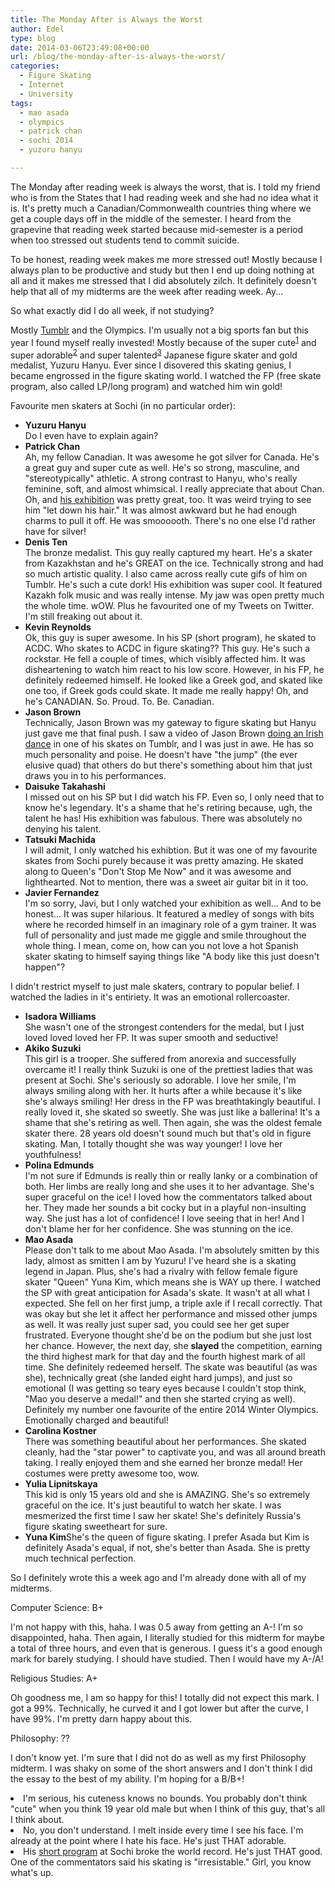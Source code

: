 ```yaml
---
title: The Monday After is Always the Worst
author: Edel
type: blog
date: 2014-03-06T23:49:08+00:00
url: /blog/the-monday-after-is-always-the-worst/
categories:
  - Figure Skating
  - Internet
  - University
tags:
  - mao asada
  - olympics
  - patrick chan
  - sochi 2014
  - yuzuru hanyu

---
```

The Monday after reading week is always the worst, that is. I told my friend who is from the States that I had reading week and she had no idea what it is. It's pretty much a Canadian/Commonwealth countries thing where we get a couple days off in the middle of the semester. I heard from the grapevine that reading week started because mid-semester is a period when too stressed out students tend to commit suicide.

To be honest, reading week makes me more stressed out! Mostly because I always plan to be productive and study but then I end up doing nothing at all and it makes me stressed that I did absolutely zilch. It definitely doesn't help that all of my midterms are the week after reading week. Ay...

So what exactly did I do all week, if not studying?

Mostly [Tumblr][1] and the Olympics. I'm usually not a big sports fan but this year I found myself really invested! Mostly because of the super cute<sup class="footnote"><a href="#foot_ajs-fn-id_1-593" id="back_ajs-fn-id_1-593">1</a></sup> and super adorable<sup class="footnote"><a href="#foot_ajs-fn-id_2-593" id="back_ajs-fn-id_2-593">2</a></sup> and super talented<sup class="footnote"><a href="#foot_ajs-fn-id_3-593" id="back_ajs-fn-id_3-593">3</a></sup> Japanese figure skater and gold medalist, Yuzuru Hanyu. Ever since I disovered this skating genius, I became engrossed in the figure skating world. I watched the FP (free skate program, also called LP/long program) and watched him win gold!

Favourite men skaters at Sochi (in no particular order):

  * **Yuzuru Hanyu**  
    Do I even have to explain again?
  * **Patrick Chan**  
    Ah, my fellow Canadian. It was awesome he got silver for Canada. He's a great guy and super cute as well. He's so strong, masculine, and "stereotypically" athletic. A strong contrast to Hanyu, who's really feminine, soft, and almost whimsical. I really appreciate that about Chan. Oh, and [his exhibition][2] was pretty great, too. It was weird trying to see him "let down his hair." It was almost awkward but he had enough charms to pull it off. He was smoooooth. There's no one else I'd rather have for silver!
  * **Denis Ten**  
    The bronze medalist. This guy really captured my heart. He's a skater from Kazakhstan and he's GREAT on the ice. Technically strong and had so much artistic quality. I also came across really cute gifs of him on Tumblr. He's such a cute dork! His exhibition was super cool. It featured Kazakh folk music and was really intense. My jaw was open pretty much the whole time. wOW. Plus he favourited one of my Tweets on Twitter. I'm still freaking out about it.
  * **Kevin Reynolds**  
    Ok, this guy is super awesome. In his SP (short program), he skated to ACDC. Who skates to ACDC in figure skating?? This guy. He's such a rockstar. He fell a couple of times, which visibly affected him. It was disheartening to watch him react to his low score. However, in his FP, he definitely redeemed himself. He looked like a Greek god, and skated like one too, if Greek gods could skate. It made me really happy! Oh, and he's CANADIAN. So. Proud. To. Be. Canadian.
  * **Jason Brown**  
    Technically, Jason Brown was my gateway to figure skating but Hanyu just gave me that final push. I saw a video of Jason Brown [doing an Irish dance][3] in one of his skates on Tumblr, and I was just in awe. He has so much personality and poise. He doesn't have "the jump" (the ever elusive quad) that others do but there's something about him that just draws you in to his performances.
  * **Daisuke Takahashi**  
    I missed out on his SP but I did watch his FP. Even so, I only need that to know he's legendary. It's a shame that he's retiring because, ugh, the talent he has! His exhibition was fabulous. There was absolutely no denying his talent.
  * **Tatsuki Machida**  
    I will admit, I only watched his exhibtion. But it was one of my favourite skates from Sochi purely because it was pretty amazing. He skated along to Queen's "Don't Stop Me Now" and it was awesome and lighthearted. Not to mention, there was a sweet air guitar bit in it too.
  * **Javier Fernandez**  
    I'm so sorry, Javi, but I only watched your exhibition as well... And to be honest... It was super hilarious. It featured a medley of songs with bits where he recorded himself in an imaginary role of a gym trainer. It was full of personality and just made me giggle and smile throughout the whole thing. I mean, come on, how can you not love a hot Spanish skater skating to himself saying things like "A body like this just doesn't happen"?

I didn't restrict myself to just male skaters, contrary to popular belief. I watched the ladies in it's entiriety. It was an emotional rollercoaster.

  * **Isadora Williams**  
    She wasn't one of the strongest contenders for the medal, but I just loved loved loved her FP. It was super smooth and seductive!
  * **Akiko Suzuki**  
    This girl is a trooper. She suffered from anorexia and successfully overcame it! I really think Suzuki is one of the prettiest ladies that was present at Sochi. She's seriously so adorable. I love her smile, I'm always smiling along with her. It hurts after a while because it's like she's always smiling! Her dress in the FP was breathtakingly beautiful. I really loved it, she skated so sweetly. She was just like a ballerina! It's a shame that she's retiring as well. Then again, she was the oldest female skater there. 28 years old doesn't sound much but that's old in figure skating. Man, I totally thought she was way younger! I love her youthfulness!
  * **Polina Edmunds**  
    I'm not sure if Edmunds is really thin or really lanky or a combination of both. Her limbs are really long and she uses it to her advantage. She's super graceful on the ice! I loved how the commentators talked about her. They made her sounds a bit cocky but in a playful non-insulting way. She just has a lot of confidence! I love seeing that in her! And I don't blame her for her confidence. She was stunning on the ice.
  * **Mao Asada**  
    Please don't talk to me about Mao Asada. I'm absolutely smitten by this lady, almost as smitten I am by Yuzuru! I've heard she is a skating legend in Japan. Plus, she's had a rivalry with fellow female figure skater "Queen" Yuna Kim, which means she is WAY up there. I watched the SP with great anticipation for Asada's skate. It wasn't at all what I expected. She fell on her first jump, a triple axle if I recall correctly. That was okay but she let it affect her performance and missed other jumps as well. It was really just super sad, you could see her get super frustrated. Everyone thought she'd be on the podium but she just lost her chance. However, the next day, she **slayed** the competition, earning the third highest mark for that day and the fourth highest mark of all time. She definitely redeemed herself. The skate was beautiful (as was she), technically great (she landed eight hard jumps), and just so emotional (I was getting so teary eyes because I couldn't stop think, "Mao you deserve a medal!" and then she started crying as well). Definitely my number one favourite of the entire 2014 Winter Olympics. Emotionally charged and beautiful!
  * **Carolina Kostner**  
    There was something beautiful about her performances. She skated cleanly, had the "star power" to captivate you, and was all around breath taking. I really enjoyed them and she earned her bronze medal! Her costumes were pretty awesome too, wow.
  * **Yulia Lipnitskaya**  
    This kid is only 15 years old and she is AMAZING. She's so extremely graceful on the ice. It's just beautiful to watch her skate. I was mesmerized the first time I saw her skate! She's definitely Russia's figure skating sweetheart for sure.
  * **Yuna Kim**She's the queen of figure skating. I prefer Asada but Kim is definitely Asada's equal, if not, she's better than Asada. She is pretty much technical perfection.

So I definitely wrote this a week ago and I'm already done with all of my midterms.

Computer Science: B+
  
I'm not happy with this, haha. I was 0.5 away from getting an A-! I'm so disappointed, haha. Then again, I literally studied for this midterm for maybe a total of three hours, and even that is generous. I guess it's a good enough mark for barely studying. I should have studied. Then I would have my A-/A!

Religious Studies: A+
  
Oh goodness me, I am so happy for this! I totally did not expect this mark. I got a 99%. Technically, he curved it and I got lower but after the curve, I have 99%. I'm pretty darn happy about this.

Philosophy: ??
  
I don't know yet. I'm sure that I did not do as well as my first Philosophy midterm. I was shaky on some of the short answers and I don't think I did the essay to the best of my ability. I'm hoping for a B/B+!


  <li>
    <a id="foot_ajs-fn-id_1-593"></a>I'm serious, his cuteness knows no bounds. You probably don't think "cute" when you think 19 year old male but when I think of this guy, that's all I think about.&nbsp;&nbsp;<a class="ajs-back-link" href="#back_ajs-fn-id_1-593"></a>
  </li>
  <li>
    <a id="foot_ajs-fn-id_2-593"></a>No, you don't understand. I melt inside every time I see his face. I'm already at the point where I hate his face. He's just THAT adorable.&nbsp;&nbsp;<a class="ajs-back-link" href="#back_ajs-fn-id_2-593"></a>
  </li>
  <li>
    <a id="foot_ajs-fn-id_3-593"></a>His <a href="http://www.youtube.com/watch?v=mzv9T7zQIGw">short program</a> at Sochi broke the world record. He's just THAT good. One of the commentators said his skating is "irresistable." Girl, you know what's up.&nbsp;&nbsp;<a class="ajs-back-link" href="#back_ajs-fn-id_3-593"></a>
  </li>


<div id="ajs-fn-id_1-593" style="display:none;margin:0;" class="ajs-footnote-popup">
  <div>
    I'm serious, his cuteness knows no bounds. You probably don't think "cute" when you think 19 year old male but when I think of this guy, that's all I think about.
  </div>
</div>

<div id="ajs-fn-id_2-593" style="display:none;margin:0;" class="ajs-footnote-popup">
  <div>
    No, you don't understand. I melt inside every time I see his face. I'm already at the point where I hate his face. He's just THAT adorable.
  </div>
</div>

<div id="ajs-fn-id_3-593" style="display:none;margin:0;" class="ajs-footnote-popup">
  <div>
    His <a href="http://www.youtube.com/watch?v=mzv9T7zQIGw">short program</a> at Sochi broke the world record. He's just THAT good. One of the commentators said his skating is "irresistable." Girl, you know what's up.
  </div>
</div>

 [1]: http://mazohystic.tumblr.com
 [2]: http://www.youtube.com/watch?v=eSPbjVsv1ug
 [3]: http://www.youtube.com/watch?v=wzlcVKFVWVI